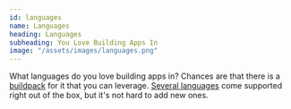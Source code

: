 ```yaml
---
id: languages
name: Languages
heading: Languages
subheading: You Love Building Apps In
image: "/assets/images/languages.png"
---
```


What languages do you love building apps in?  Chances are that there is a [buildpack](https://elements.heroku.com/buildpacks) for it that you can leverage.  [Several languages](https://github.com/buildpack-ci/run-tests#supported-languages) come supported right out of the box, but it's not hard to add new ones.

